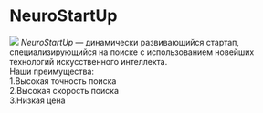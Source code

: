 # NeuroStartUp
![](https://netology-code.github.io/git-homeworks/introduction/assets/logo.png)
*NeuroStartUp* — динамически развивающийся стартап, специализирующийся на поиске с использованием новейших технологий искусственного интеллекта. <br />
Наши преимущества: <br />
1.Высокая точность поиска <br />
2.Высокая скорость поиска <br />
3.Низкая цена